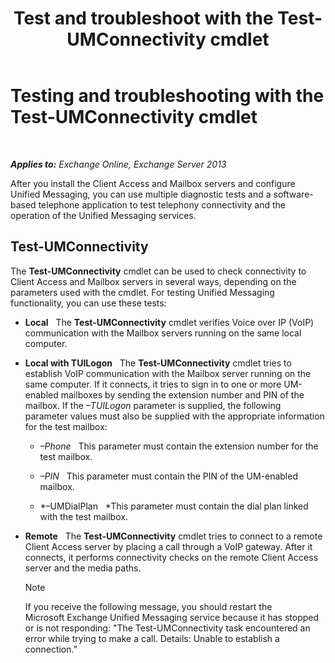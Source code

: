 ﻿---
title: 'Test and troubleshoot with the Test-UMConnectivity cmdlet'
TOCTitle: Testing and troubleshooting with the Test-UMConnectivity cmdlet
ms:assetid: 08e67a99-e37f-4afd-bd58-455b62580af7
ms:mtpsurl: https://technet.microsoft.com/en-us/library/Aa995978(v=EXCHG.150)
ms:contentKeyID: 55129207
ms.date: 05/13/2016
mtps_version: v=EXCHG.150
---

# Testing and troubleshooting with the Test-UMConnectivity cmdlet

 

_**Applies to:** Exchange Online, Exchange Server 2013_


After you install the Client Access and Mailbox servers and configure Unified Messaging, you can use multiple diagnostic tests and a software-based telephone application to test telephony connectivity and the operation of the Unified Messaging services.

## Test-UMConnectivity

The **Test-UMConnectivity** cmdlet can be used to check connectivity to Client Access and Mailbox servers in several ways, depending on the parameters used with the cmdlet. For testing Unified Messaging functionality, you can use these tests:

  - **Local**   The **Test-UMConnectivity** cmdlet verifies Voice over IP (VoIP) communication with the Mailbox servers running on the same local computer.

  - **Local with TUILogon**   The **Test-UMConnectivity** cmdlet tries to establish VoIP communication with the Mailbox server running on the same computer. If it connects, it tries to sign in to one or more UM-enabled mailboxes by sending the extension number and PIN of the mailbox. If the *–TUILogon* parameter is supplied, the following parameter values must also be supplied with the appropriate information for the test mailbox:
    
      - *–Phone*   This parameter must contain the extension number for the test mailbox.
    
      - *–PIN*   This parameter must contain the PIN of the UM-enabled mailbox.
    
      - *–UMDialPlan   *This parameter must contain the dial plan linked with the test mailbox.

  - **Remote**   The **Test-UMConnectivity** cmdlet tries to connect to a remote Client Access server by placing a call through a VoIP gateway. After it connects, it performs connectivity checks on the remote Client Access server and the media paths.
    

    > [!NOTE]
    > If you receive the following message, you should restart the Microsoft&nbsp;Exchange Unified Messaging service because it has stopped or is not responding: "The Test-UMConnectivity task encountered an error while trying to make a call. Details: Unable to establish a connection."


